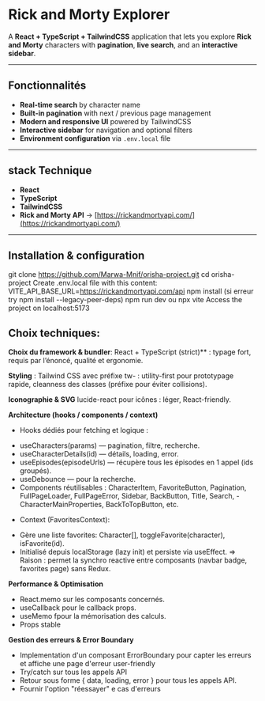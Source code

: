 #  Rick and Morty Explorer

A **React + TypeScript + TailwindCSS** application that lets you explore **Rick and Morty** characters with **pagination**, **live search**, and an **interactive sidebar**.

---

## Fonctionnalités

-  **Real-time search** by character name  
-  **Built-in pagination** with next / previous page management  
-  **Modern and responsive UI** powered by TailwindCSS  
-  **Interactive sidebar** for navigation and optional filters  
-  **Environment configuration** via `.env.local` file  

---

##  stack Technique

- **React**
- **TypeScript**
- **TailwindCSS** 
- **Rick and Morty API** → [https://rickandmortyapi.com/](https://rickandmortyapi.com/)

---

##  Installation & configuration

git clone https://github.com/Marwa-Mnif/orisha-project.git
cd orisha-project
Create .env.local file with this content: VITE_API_BASE_URL=https://rickandmortyapi.com/api
npm install (si erreur try npm install --legacy-peer-deps)
npm run dev ou npx vite
Access the project on localhost:5173

## Choix techniques:
**Choix du framework & bundler**: 
React + TypeScript (strict)** : typage fort, requis par l’énoncé, qualité et ergonomie.

**Styling** : 
Tailwind CSS avec préfixe tw- : utility-first pour prototypage rapide, cleanness des classes (préfixe pour éviter collisions).


**Iconographie & SVG**
lucide-react pour icônes : léger, React-friendly.

**Architecture (hooks / components / context)**

* Hooks dédiés pour fetching et logique :
- useCharacters(params) — pagination, filtre, recherche.
- useCharacterDetails(id) — détails, loading, error.
- useEpisodes(episodeUrls) — récupère tous les épisodes en 1 appel (ids groupés).
- useDebounce — pour la recherche.
- Components réutilisables : CharacterItem, FavoriteButton, Pagination, FullPageLoader, FullPageError, Sidebar, BackButton, Title, Search, -  CharacterMainProperties, BackToTopButton, etc.

* Context (FavoritesContext):
- Gère une liste favorites: Character[], toggleFavorite(character), isFavorite(id).
- Initialisé depuis localStorage (lazy init) et persiste via useEffect.
=> Raison : permet la synchro reactive entre composants (navbar badge, favorites page) sans Redux.

**Performance & Optimisation**
- React.memo sur les composants concernés.
- useCallback  pour le callback props.
- useMemo fpour la mémorisation des calculs.
- Props stable


**Gestion des erreurs & Error Boundary**
- Implementation d'un composant ErrorBoundary pour capter les erreurs et affiche une page d'erreur user-friendly
- Try/catch sur tous les appels API 
- Retour sous forme { data, loading, error } pour tous les appels API.
- Fournir l'option "réessayer" e cas d'erreurs

